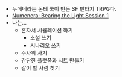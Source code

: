 - 누메네라는 몬테 쿡이 만든 SF 판타지 TRPG다.
- [Numenera: Bearing the Light Session 1](https://youtu.be/z1JHv_6ei_k)
- 나는...
	- 혼자서 시뮬레이션 하기
		- 소설 쓰기
		- 시나리오 쓰기
	- 주사위 사기
	- 간단한 플랫폼과 시트 만들기
	- 같이 할 사람 찾기